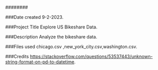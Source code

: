 ########

###Date created
9-2-2023.

###Project Title
Explore US Bikeshare Data.

###Description
Analyze the bikeshare data.

###Files used
chicago.csv ,new_york_city.csv,washington.csv.

###Credits
https://stackoverflow.com/questions/53537443/unknown-string-format-on-pd-to-datetime.
